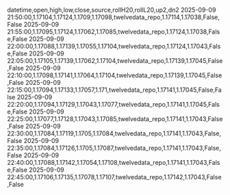 datetime,open,high,low,close,source,rollH20,rollL20,up2,dn2
2025-09-09 21:50:00,1.17104,1.17124,1.1709,1.17098,twelvedata_repo,1.17114,1.17038,False,False
2025-09-09 21:55:00,1.17095,1.17124,1.17062,1.17085,twelvedata_repo,1.17124,1.17038,False,False
2025-09-09 22:00:00,1.17088,1.17139,1.17055,1.17104,twelvedata_repo,1.17124,1.17043,False,False
2025-09-09 22:05:00,1.17105,1.17139,1.17062,1.17104,twelvedata_repo,1.17139,1.17045,False,False
2025-09-09 22:10:00,1.17098,1.17141,1.17064,1.17104,twelvedata_repo,1.17139,1.17045,False,False
2025-09-09 22:15:00,1.17094,1.17133,1.17057,1.171,twelvedata_repo,1.17141,1.17045,False,False
2025-09-09 22:20:00,1.17094,1.17129,1.17043,1.17077,twelvedata_repo,1.17141,1.17045,False,False
2025-09-09 22:25:00,1.17077,1.17128,1.17043,1.17085,twelvedata_repo,1.17141,1.17043,False,False
2025-09-09 22:30:00,1.17084,1.17119,1.1705,1.17084,twelvedata_repo,1.17141,1.17043,False,False
2025-09-09 22:35:00,1.17084,1.17126,1.1705,1.17087,twelvedata_repo,1.17141,1.17043,False,False
2025-09-09 22:40:00,1.17088,1.17142,1.17054,1.17108,twelvedata_repo,1.17141,1.17043,False,False
2025-09-09 22:45:00,1.17106,1.17135,1.17078,1.17107,twelvedata_repo,1.17142,1.17043,False,False
